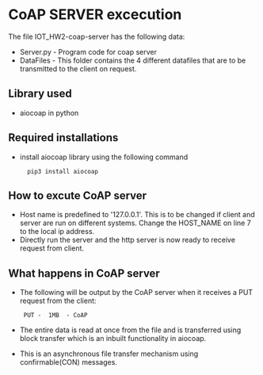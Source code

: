 # CoAP SERVER excecution
The file IOT_HW2-coap-server has the following data:
- Server.py - Program code for coap server
- DataFiles - This folder contains the 4 different datafiles that are to be transmitted to the client on request.

## Library used
- aiocoap in python

## Required installations
- install aiocoap library using the following command

    ```  pip3 install aiocoap```

## How to excute CoAP server
- Host name is predefined to '127.0.0.1'. This is to be changed if client and server are run on different systems. Change the HOST_NAME on line 7 to the local ip address.
- Directly run the server and the http server is now ready to receive request from client.

## What happens in CoAP server
-  The following will be output by the CoAP server when it receives a PUT request from the client:

    ``` PUT -  1MB  - CoAP```
-   The entire data is read at once from the file and is transferred using block transfer which is an inbuilt functionality in aiocoap.
- This is an asynchronous file transfer mechanism using confirmable(CON) messages.